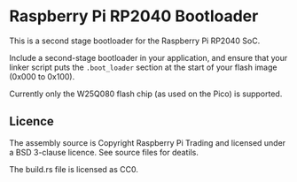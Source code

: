 # Raspberry Pi RP2040 Bootloader

This is a second stage bootloader for the Raspberry Pi RP2040 SoC.

Include a second-stage bootloader in your application, and ensure that your linker script puts the `.boot_loader` section at the start 
of your flash image (0x000 to 0x100).

Currently only the W25Q080 flash chip (as used on the Pico) is supported.

## Licence

The assembly source is Copyright Raspberry Pi Trading and licensed under a BSD 3-clause licence. See source files for deatils.

The build.rs file is licensed as CC0.

